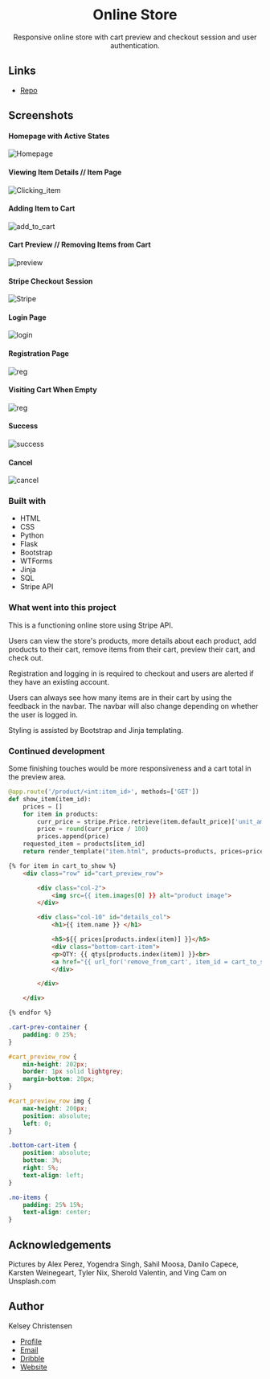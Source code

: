 <h1 align="center">Online Store</h1>

<p align="center">
Responsive online store with cart preview and checkout session and user authentication.</a></p>



## Links

- [Repo](https://github.com/kelseychristensen/Day-96-Online-Shop "online-shop")

## Screenshots

#### Homepage with Active States
![Homepage](/readme-stuff/homepage.gif "homepage")
#### Viewing Item Details // Item Page
![Clicking_item](/readme-stuff/Clicking_item.gif "Clicking_item")
#### Adding Item to Cart 
![add_to_cart](/readme-stuff/add_to_cart.gif "add_to_cart")
#### Cart Preview // Removing Items from Cart 
![preview](/readme-stuff/remove_an_item.gif "preview")
#### Stripe Checkout Session
![Stripe](/readme-stuff/session.png "strip")
#### Login Page
![login](/readme-stuff/login.png "login")
#### Registration Page
![reg](/readme-stuff/register.png "reg")
#### Visiting Cart When Empty 
![reg](/readme-stuff/empty_cart.png "reg")
#### Success
![success](/readme-stuff/success.png "success")
#### Cancel
![cancel](/readme-stuff/cancel.png "cancel")

### Built with

- HTML
- CSS
- Python
- Flask
- Bootstrap
- WTForms 
- Jinja
- SQL
- Stripe API

### What went into this project

This is a functioning online store using Stripe API. 

Users can view the store's products, more details about each product, add products to their cart, remove items from their cart, preview their cart, and check out.

Registration and logging in is required to checkout and users are alerted if they have an existing account. 

Users can always see how many items are in their cart by using the feedback in the navbar. The navbar will also change depending on whether the user is logged in.

Styling is assisted by Bootstrap and Jinja templating. 

### Continued development

Some finishing touches would be more responsiveness and a cart total in the preview area.

```python
@app.route('/product/<int:item_id>', methods=['GET'])
def show_item(item_id):
    prices = []
    for item in products:
        curr_price = stripe.Price.retrieve(item.default_price)['unit_amount']
        price = round(curr_price / 100)
        prices.append(price)
    requested_item = products[item_id]
    return render_template("item.html", products=products, prices=prices, item=requested_item, cart=len(cart))
```
```html
{% for item in cart_to_show %}
    <div class="row" id="cart_preview_row">

        <div class="col-2">
            <img src={{ item.images[0] }} alt="product image">
        </div>

        <div class="col-10" id="details_col">
            <h1>{{ item.name }} </h1>

            <h5>${{ prices[products.index(item)] }}</h5>
            <div class="bottom-cart-item">
            <p>QTY: {{ qtys[products.index(item)] }}<br>
            <a href="{{ url_for('remove_from_cart', item_id = cart_to_show.index(item) )}}"><i class="fa-solid fa-trash"></i> Remove Item </a></p>
            </div>

        </div>

    </div>

{% endfor %}

```
```css
.cart-prev-container {
    padding: 0 25%;
}

#cart_preview_row {
    min-height: 202px;
    border: 1px solid lightgrey;
    margin-bottom: 20px;
}

#cart_preview_row img {
    max-height: 200px;
    position: absolute;
    left: 0;
}

.bottom-cart-item {
    position: absolute;
    bottom: 3%;
    right: 5%;
    text-align: left;
}

.no-items {
    padding: 25% 15%;
    text-align: center;
}
```

## Acknowledgements

Pictures by Alex Perez, Yogendra Singh, Sahil Moosa, Danilo Capece, Karsten Weinegeart, Tyler Nix, Sherold Valentin, and Ving Cam on Unsplash.com


## Author

Kelsey Christensen

- [Profile](https://github.com/kelseychristensen "Kelsey Christensen")
- [Email](mailto:kelsey.c.christensen@gmail.com?subject=Hi "Hi!")
- [Dribble](https://dribbble.com/kelseychristensen "Hi!")
- [Website](http://kelseychristensen.com/ "Welcome")

